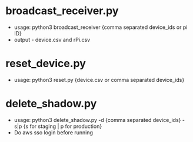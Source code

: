 # broadcast_receiver.py
 - usage: python3 broadcast_receiver {comma separated device_ids or pi ID}
 - output - device.csv and rPi.csv

# reset_device.py
 - usage: python3 reset.py {device.csv or comma separated device_ids}

# delete_shadow.py
 - usage: python3 delete_shadow.py -d {comma separated device_ids} -s|p {s for staging | p for production}
 - Do aws sso login before running
